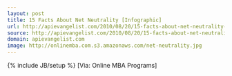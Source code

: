 ```yaml
---
layout: post
title: 15 Facts About Net Neutrality [Infographic]
url: http://apievangelist.com/2010/08/20/15-facts-about-net-neutrality-infographic/
source: http://apievangelist.com/2010/08/20/15-facts-about-net-neutrality-infographic/
domain: apievangelist.com
image: http://onlinemba.com.s3.amazonaws.com/net-neutrality.jpg
---
```

{% include JB/setup %}
[Via: Online MBA Programs]